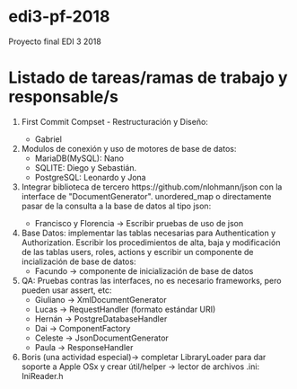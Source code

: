 # edi3-pf-2018
Proyecto final EDI 3 2018

<h1>Listado de tareas/ramas de trabajo y responsable/s</h1>
<ol>
    <li>First Commit Compset - Restructuración y Diseño:</li>
    <ul><li>Gabriel</li></ul>
    <li>Modulos de conexión y uso de motores de base de datos:
        <ul>
            <li>MariaDB(MySQL):  Nano</li>
            <li>SQLITE: Diego y Sebastián.</li>
            <li>PostgreSQL: Leonardo y Jona</li>
        </ul>
    </li>
    <li>Integrar biblioteca de tercero https://github.com/nlohmann/json con la interface de "DocumentGenerator". unordered_map<string, string> o directamente pasar de la consulta a la base de datos al tipo json:
        <ul>
            <li>Francisco y Florencia -> Escribir pruebas de uso de json</li>
        </ul>
    </li>
    <li>Base Datos: implementar las tablas necesarias para Authentication y Authorization. Escribir los procedimientos de alta, baja y modificación de las tablas users, roles, actions y escribir un componente de incialización de base de datos:
        <ul>
            <li>Facundo -> componente de inicialización de base de datos</li>
        </ul>
    </li>
    <li>QA: Pruebas contras las interfaces, no es necesario frameworks, pero pueden usar assert, etc:
        <ul>
            <li>Giuliano -> XmlDocumentGenerator</li>
            <li>Lucas -> RequestHandler (formato estándar URI)</li>
            <li>Hernán -> PostgreDatabaseHandler</li>
            <li>Dai -> ComponentFactory</li>
            <li>Celeste -> JsonDocumentGenerator</li>
            <li>Paula -> ResponseHandler</li>
        </ul>
    </li>
    <li>Boris (una actividad especial)-> completar LibraryLoader para dar soporte a Apple OSx y crear útil/helper -> lector de archivos .ini: IniReader.h</li>
</ol>
